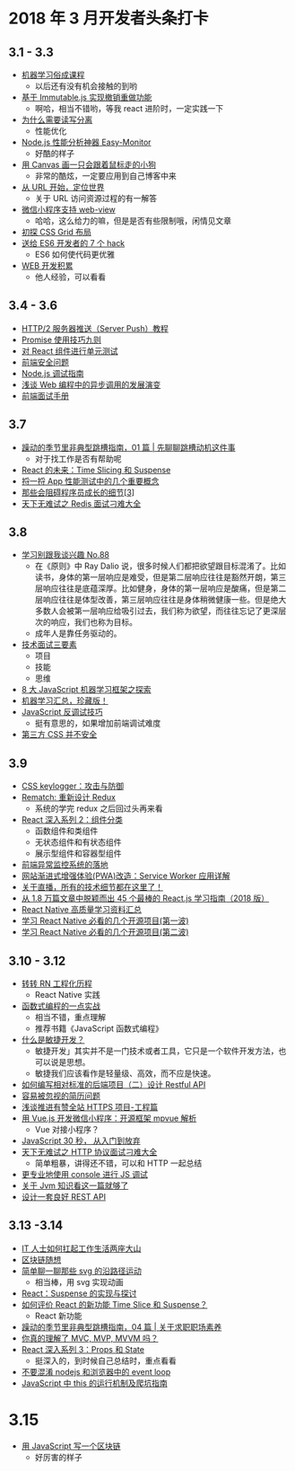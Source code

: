 # 2018 年 3 月开发者头条打卡

## 3.1 - 3.3

* [机器学习俗成课程](https://developers.google.cn/machine-learning/crash-course/glossary)
  * 以后还有没有机会接触的到哟
* [基于 Immutable.js 实现撤销重做功能](https://qianduan.group/posts/5a956f860cf6b624d2239cae)
  * 啊哈，相当不错哟，等我 react 进阶时，一定实践一下
* [为什么需要读写分离](http://raye.wang/2018/02/03/springboot-mybatis-du-xie-fen-chi-pei-zhi/)
  * 性能优化
* [Node.js 性能分析神器 Easy-Monitor](https://blog.fundebug.com/2018/02/28/nodejs-performance-tool-easy-monitor/)
  * 好酷的样子
* [用 Canvas 画一只会跟着鼠标走的小狗](https://zhuanlan.zhihu.com/p/34139676)
  * 非常的酷炫，一定要应用到自己博客中来
* [从 URL 开始，定位世界](http://insights.thoughtworks.cn/url-locates-the-world/)
  * 关于 URL 访问资源过程的有一解答
* [微信小程序支持 web-view](https://mp.weixin.qq.com/s/6oB0EbtRCJOk-e2GqPAN3w)
  * 哈哈，这么给力的嘛，但是是否有些限制哦，闲情见文章
* [初探 CSS Grid 布局](https://www.liayal.com/article/5a96599bca0de01ec9713c43)
* [送给 ES6 开发者的 7 个 hack](https://mp.weixin.qq.com/s?__biz=MzI3MjA3MTY3Mw==&mid=2247483689&idx=1&sn=aa928bb4af14118c784bb5da63639844&chksm=eb396fbfdc4ee6a939dbc20bf52538d07ca98bec211535f0a07e3f3229f4164f602c811bbb16#rd)
  * ES6 如何使代码更优雅
* [WEB 开发积累](http://blog.404mzk.com/)
  * 他人经验，可以看看

## 3.4 - 3.6

* [HTTP/2 服务器推送（Server Push）教程](http://www.ruanyifeng.com/blog/2018/03/http2_server_push.html)
* [Promise 使用技巧九则](https://qianduan.group/posts/5a9be8980cf6b624d2239cbd)
* [对 React 组件进行单元测试](https://mp.weixin.qq.com/s/oE944uljXsWbnJQPCqjYIA)
* [前端安全问题](https://mp.weixin.qq.com/s/d_4gUc3Ay_He4fintNXw6Q)
* [Node.js 调试指南](https://github.com/nswbmw/node-in-debugging/)
* [浅谈 Web 编程中的异步调用的发展演变](https://mp.weixin.qq.com/s/HoTmRrsCSbLAAben2VeAFg)
* [前端面试手册](https://github.com/yangshun/front-end-interview-handbook/)

## 3.7

* [躁动的季节里非典型跳槽指南，01 篇 | 先聊聊跳槽动机这件事](https://mp.weixin.qq.com/s/zHwIn8ygXNwAakSE_WL4Bw)
  * 对于找工作是否有帮助呢
* [React 的未来：Time Slicing 和 Suspense](https://mp.weixin.qq.com/s/T7f7pP2mpQ-G9nDCsT65pg)
* [捋一捋 App 性能测试中的几个重要概念](https://mp.weixin.qq.com/s/qD39G0IxhqyT_Iekxte2lQ)
* [那些会阻碍程序员成长的细节[3]](https://mp.weixin.qq.com/s/4jj26NPCIVfMsAY_M7WH_A)
* [天下无难试之 Redis 面试刁难大全](https://mp.weixin.qq.com/s/507jyNbL4xCkxyW6Xk15Xg)

## 3.8

* [学习别跟我谈兴趣 No.88](http://mp.weixin.qq.com/s/6zVBuQQTepLSXjkLA5qEqA)
  * 在《原则》中 Ray Dalio 说，很多时候人们都把欲望跟目标混淆了。比如读书，身体的第一层响应是难受，但是第二层响应往往是豁然开朗，第三层响应往往是底蕴深厚。比如健身，身体的第一层响应是酸痛，但是第二层响应往往是体型改善，第三层响应往往是身体稍微健康一些。但是绝大多数人会被第一层响应给吸引过去，我们称为欲望，而往往忘记了更深层次的响应，我们也称为目标。
  * 成年人是靠任务驱动的。
* [技术面试三要素](http://mp.weixin.qq.com/s/4b3KO0zTvrDfWVCVNiuqmQ)
  * 项目
  * 技能
  * 思维
* [8 大 JavaScript 机器学习框架之探索](http://mp.weixin.qq.com/s/X0k2JPze7x8nkSxkoHtWnw)
* [机器学习汇总，珍藏版！](https://mp.weixin.qq.com/s/4EQX3hI2BbK7X422Qw41aw)
* [JavaScript 反调试技巧](http://www.freebuf.com/articles/system/163579.html)
  * 挺有意思的，如果增加前端调试难度
* [第三方 CSS 并不安全](http://zcfy.cc/article/third-party-css-is-not-safe)

## 3.9

* [CSS keylogger：攻击与防御](https://blog.techbridge.cc/2018/03/02/css-key-logger/)
* [Rematch: 重新设计 Redux](https://qianduan.group/posts/5a9df5120cf6b624d2239cc2)
  * 系统的学完 redux 之后回过头再来看
* [React 深入系列 2：组件分类](https://mp.weixin.qq.com/s/XSYZP5jJMuVK4fYIQ5Tb4A)
  * 函数组件和类组件
  * 无状态组件和有状态组件
  * 展示型组件和容器型组件
* [前端异常监控系统的落地](https://zhuanlan.zhihu.com/p/26085642)
* [网站渐进式增强体验(PWA)改造：Service Worker 应用详解](https://lzw.me/a/pwa-service-worker.html)
* [关于直播，所有的技术细节都在这里了！](https://jiasuhui.com/archives/75121)
* [从 1.8 万篇文章中脱颖而出 45 个最棒的 React.js 学习指南（2018 版）](https://zhuanlan.zhihu.com/p/33207643)
* [React Native 高质量学习资料汇总](https://www.jianshu.com/p/454f2e6f28e9)
* [学习 React Native 必看的几个开源项目(第一波)](http://www.lcode.org/study-react-native-opensource-one/)
* [学习 React Native 必看的几个开源项目(第二波)](https://juejin.im/entry/575f498c128fe100577336b2)

## 3.10 - 3.12

* [转转 RN 工程化历程](https://mp.weixin.qq.com/s/lVoXlOmKvv-GHflqJ0mzwg)
  * React Native 实践
* [函数式编程的一点实战](http://yanhaijing.com/javascript/2018/03/01/functional-programming-practice/)
  * 相当不错，重点理解
  * 推荐书籍《JavaScript 函数式编程》
* [什么是敏捷开发？](https://mp.weixin.qq.com/s/lsGpbGO3hZUKbvSl-SPkPw)
  * 敏捷开发」其实并不是一门技术或者工具，它只是一个软件开发方法，也可以说是思想。
  * 敏捷我们应该看作是轻量级、高效，而不应是快速。
* [如何编写相对标准的后端项目（二）设计 Restful API](http://wsfdl.com/architecture/2018/01/18/http_restful_api_design.html)
* [容易被忽视的简历问题](https://mp.weixin.qq.com/s/-QEt928fhgnV2I2AVcHmKg)
* [浅谈推进有赞全站 HTTPS 项目-工程篇](https://mp.weixin.qq.com/s/19KtHQAZ7fPYz6IyeenCUg)
* [用 Vue.js 开发微信小程序：开源框架 mpvue 解析](https://mp.weixin.qq.com/s/fY3HMV__wiXLF1G2pOCBaA)
  * Vue 对接小程序？
* [JavaScript 30 秒， 从入门到放弃](https://zhuanlan.zhihu.com/p/32297544)
* [天下无难试之 HTTP 协议面试刁难大全](https://mp.weixin.qq.com/s/Esg1bYsJeYzWelXYhirZuQ)
  * 简单粗暴，讲得还不错，可以和 HTTP 一起总结
* [更专业地使用 console 进行 JS 调试](https://elevenbeans.github.io/2018/03/10/10-Tips-for-JS-Debugging-with-Console/)
* [关于 Jvm 知识看这一篇就够了](https://mp.weixin.qq.com/s/4c9K5eYMFGVV2WyKaYXVBA)
* [设计一套良好 REST API](https://zhuanlan.zhihu.com/p/34289466)

## 3.13 -3.14

* [IT 人士如何扛起工作生活两座大山](https://mp.weixin.qq.com/s/L_veBvbvkM0jim3EcEI0Dg)
* [区块链随想](https://mp.weixin.qq.com/s/Z5123TIKAS6X7MZ6jzvRZQ)
* [简单聊一聊那些 svg 的沿路径运动](https://mp.weixin.qq.com/s/ESVIui-79sd555LVxiQRYA)
  * 相当棒，用 svg 实现动画
* [React：Suspense 的实现与探讨](https://zhuanlan.zhihu.com/p/34210780)
* [如何评价 React 的新功能 Time Slice 和 Suspense？](https://www.zhihu.com/question/268028123/answer/332182059)
  * React 新功能
* [躁动的季节里非典型跳槽指南，04 篇 | 关于求职职场素养](https://mp.weixin.qq.com/s/0flphRak4WvCfTqPPZC1jg)
* [你真的理解了 MVC, MVP, MVVM 吗？](https://mp.weixin.qq.com/s/EzxfJLb5Hjxyw0_S5rThvg)
* [React 深入系列 3：Props 和 State](https://mp.weixin.qq.com/s/j13nYJyC7ULeJYDFIgbLdg)
  * 挺深入的，到时候自己总结时，重点看看
* [不要混淆 nodejs 和浏览器中的 event loop](https://cnodejs.org/topic/5a9108d78d6e16e56bb80882)
* [JavaScript 中 this 的运行机制及爬坑指南](http://zcfy.cc/article/javascript-s-this-how-it-works-where-it-can-trip-you-up)

# 3.15

* [用 JavaScript 写一个区块链](https://zhuanlan.zhihu.com/p/34522746)
  * 好厉害的样子
